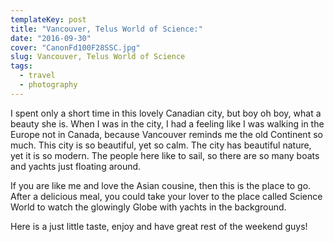 ```yaml
---
templateKey: post
title: "Vancouver, Telus World of Science:"
date: "2016-09-30"
cover: "CanonFd100F28SSC.jpg"
slug: Vancouver, Telus World of Science
tags:
  - travel
  - photography
---
```


I spent only a short time in this lovely Canadian city, but boy oh boy, what a beauty she is. When I was in the city, I had a feeling like I was walking in the Europe not in Canada, because Vancouver reminds me the old Continent so much. This city is so beautiful, yet so calm. The city has beautiful nature, yet it is so modern. The people here like to sail, so there are so many boats and yachts just floating around.

If you are like me and love the Asian cousine, then this is the place to go. After a delicious meal, you could take your lover to the place called Science World to watch the glowingly Globe with yachts in the background.

Here is a just little taste, enjoy and have great rest of the weekend guys!
